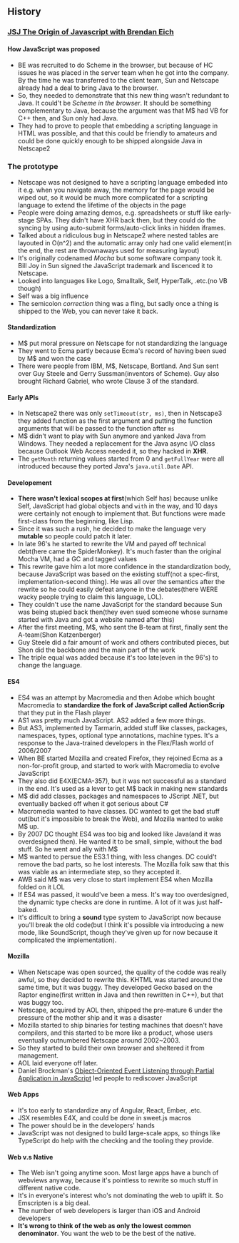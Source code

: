 ## History

### [JSJ The Origin of Javascript with Brendan Eich](https://devchat.tv/js-jabber/124-jsj-the-origin-of-javascript-with-brendan-eich)

#### How JavaScript was proposed

* BE was recruited to do Scheme in the browser, but because of HC issues he was placed in the server team when he got into the company. By the time he was transferred to the client team, Sun and Netscape already had a deal to bring Java to the browser.
* So, they needed to demonstrate that this new thing wasn't redundant to Java. It could't be *Scheme in the browser*. It should be something complementary to Java, because the argument was that M$ had VB for C++ then, and Sun only had Java.
* They had to prove to people that embedding a scripting language in HTML was possible, and that this could be friendly to amateurs and could be done quickly enough to be shipped alongside Java in Netscape2

### The prototype

* Netscape was not designed to have a scripting language embeded into it e.g. when you navigate away, the memory for the page would be wiped out, so it would be much more complicated for a scripting language to extend the lifetime of the objects in the page
* People were doing amazing demos, e.g. spreadsheets or stuff like early-stage SPAs. They didn't have XHR back then, but they could do the syncing by using auto-submit forms/auto-click links in hidden iframes.
* Talked about a ridiculous bug in Netscape2 where nested tables are layouted in O(n^2) and the automatic array only had one valid element(in the end, the rest are thrownaways used for measuring layout)
* It's originally codenamed *Mocha* but some software company took it. Bill Joy in Sun signed the JavaScript trademark and liscenced it to Netscape.
* Looked into languages like Logo, Smalltalk, Self, HyperTalk, .etc.(no VB though)
* Self was a big influence
* The semicolon *correction* thing was a fling, but sadly once a thing is shipped to the Web, you can never take it back.

#### Standardization

* M$ put moral pressure on Netscape for not standardizing the language
* They went to Ecma partly because Ecma's record of having been sued by M$ and won the case
* There were people from IBM, M$, Netscape, Bortland. And Sun sent over Guy Steele and Gerry Sussman(inventors of Scheme). Guy also brought Richard Gabriel, who wrote Clause 3 of the standard.

#### Early APIs

* In Netscape2 there was only `setTimeout(str, ms)`, then in Netscape3 they added function as the first argument and putting the function arguments that will be passed to the function after `ms`
* M$ didn't want to play with Sun anymore and yanked Java from Windows. They needed a replacement for the Java async I/O class because Outlook Web Access needed it, so they hacked in **XHR**.
* The `getMonth` returning values started from 0 and `getFullYear` were all introduced because they ported Java's `java.util.Date` API.

#### Developement

* **There wasn't lexical scopes at first**(which Self has) because unlike Self, JavaScript had global objects and `with` in the way, and 10 days were certainly not enough to implement that. But functions were made first-class from the beginning, like Lisp.
* Since it was such a rush, he decided to make the language very **mutable** so people could patch it later.
* In late 96's he started to rewrite the VM and payed off technical debt(here came the SpiderMonkey). It's much faster than the original Mocha VM, had a GC and tagged values
* This rewrite gave him a lot more confidence in the standardization body, because JavaScript was based on the existing stuff(not a spec-first, implementation-second thing). He was all over the semantics after the rewrite so he could easily defeat anyone in the debates(there WERE wacky people trying to claim this language, LOL).
* They couldn't use the name JavaScript for the standard because Sun was being stupied back then(they even sued someone whose surname started with Java and got a website named after this)
* After the first meeting, M$, who sent the B-team at first, finally sent the A-team(Shon
Katzenberger)
* Guy Steele did a
fair amount of work and others contributed pieces, but Shon did the backbone and the main part of
the work
* The triple equal was added because it's too late(even in the 96's) to change the language.

#### ES4

* ES4 was an attempt by Macromedia and then Adobe which bought Macromedia to **standardize
the fork of JavaScript called ActionScrip** that they put in the Flash player
* AS1 was pretty much JavaScript. AS2 added a few more things.
* But AS3, implemented by Tarmarin, added stuff like classes, packages, namespaces, types, optional type annotations,
machine types. It's a response to the Java-trained developers in the Flex/Flash world of 2006/2007
* When BE started Mozilla and created Firefox, they rejoined Ecma as a non-for-profit group, and started to work with Macromedia to evolve JavaScript
* They also did E4X(ECMA-357), but it was not successful as a standard in the end. It's used as a lever to get M$ back in making new standards
* M$ did add classes, packages and namespaces to JScript .NET, but eventually backed off when it got serious about C#
* Macromedia wanted to have classes. DC wanted to get the bad stuff out(but it's impossible to break the Web), and Mozilla wanted to wake M$ up.
* By 2007 DC thought ES4 was too big and looked like Java(and it was overdesigned then). He wanted it to be small, simple, without the bad stuff. So he went and ally with M$
* M$ wanted to persue the ES3.1 thing, with less changes. DC could't remove the bad parts, so he lost interests. The Mozilla folk saw that this was viable as an intermediate step, so they accepted it.
* AWB said M$ was very close to start implement ES4 when Mozilla folded on it LOL
* If ES4 was passed, it would've been a mess. It's way too overdesigned, the dynamic type checks are done in runtime. A lot of it was just half-baked.
* It's difficult to bring a **sound** type system to JavaScript now because you'll break the old code(but I think it's possible via introducing a new mode, like SoundScript, though they've given up for now because it complicated the implementation).

#### Mozilla

* When Netscape was open sourced, the quality of the codde was really awful, so they decided to rewrite this. KHTML was started around the same time, but it was buggy. They developed Gecko based on the Raptor engine(first written in Java and then rewritten in C++), but that was buggy too.
* Netscape, acquired by AOL then, shipped the pre-mature 6 under the pressure of the mother ship and it was a disaster
* Mozilla started to ship binaries for testing machines that doesn't have compilers, and this started to be more like a product, whose users eventually outnumbered Netscape around 2002~2003.
* So they started to build their own browser and sheltered it from management.
* AOL laid everyone off later.
* Daniel Brockman's [Object-Oriented Event Listening through Partial Application in JavaScript](http://dbrock.github.io/method-references/) led people to rediscover JavaScript

#### Web Apps

* It's too early to standardize any of Angular, React, Ember, .etc.
* JSX resembles E4X, and could be done in sweet.js macros
* The power should be in the developers' hands
* JavaScript was not designed to build large-scale apps, so things like TypeScript do help with the checking and the tooling they provide.

#### Web v.s Native

* The Web isn't going anytime soon. Most large apps have a bunch of webviews anyway, because it's pointless to rewrite so much stuff in different native code.
* It's in everyone's interest who's not dominating
the web to uplift it. So Emscripten is a big deal.
* The number of web developers is larger than iOS and Android developers
* **It's wrong to think of the web as only the
lowest common denominator**. You want the web to be the best of the native.


